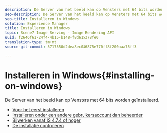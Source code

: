 ```yaml
---
description: De Server van het beeld kan op Vensters met 64 bits worden geïnstalleerd.
seo-description: De Server van het beeld kan op Vensters met 64 bits worden geïnstalleerd.
seo-title: Installeren in Windows
solution: Experience Manager
title: Installeren in Windows
topic: Scene7 Image Serving - Image Rendering API
uuid: f2646f61-24f4-4b15-b148-f8d615378fe0
translation-type: tm+mt
source-git-commit: 5717550d2dea8ec086875e770ff8f200aaa75ff3

---
```



# Installeren in Windows{#installing-on-windows}

De Server van het beeld kan op Vensters met 64 bits worden geïnstalleerd.

* [Voor het eerst installeren](t-first-time-installation-win.md)
* [Installeren onder een andere gebruikersaccount dan beheerder](t-diff-account-win.md)
* [Bijwerken vanaf IS 4.7.4 of hoger](t-update-win.md)
* [De installatie controleren](t-verify-win.md)
